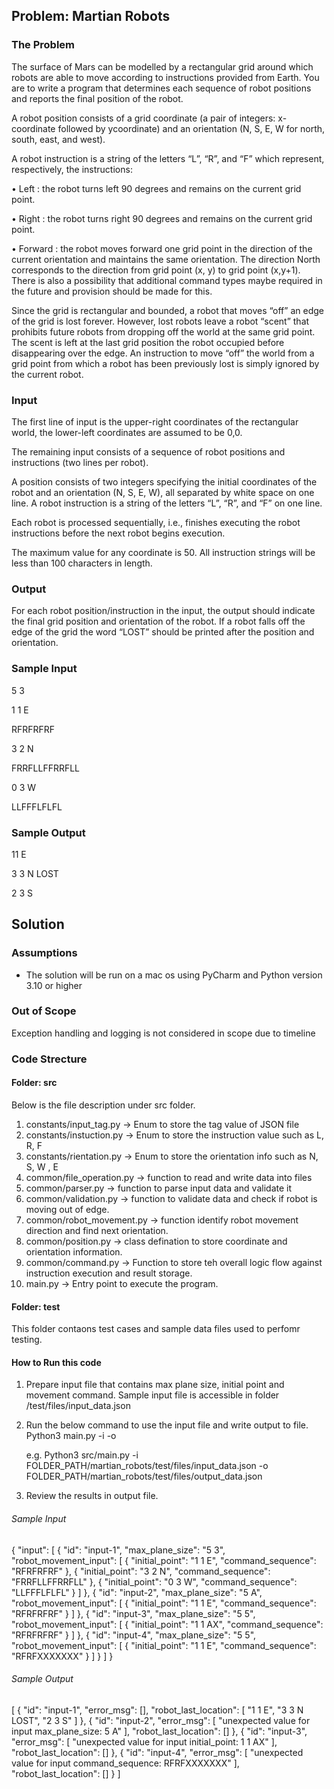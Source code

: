 ## Problem: Martian Robots 

### The Problem 

The surface of Mars can be modelled by a rectangular grid around which robots are able to move according to instructions provided from Earth. You are to write a program that determines each sequence of robot positions and reports the final position of the robot. 

A robot position consists of a grid coordinate (a pair of integers: x-coordinate followed by ycoordinate) and an orientation (N, S, E, W for north, south, east, and west). 

A robot instruction is a string of the letters “L”, “R”, and “F” which represent, respectively, the instructions: 

• Left : the robot turns left 90 degrees and remains on the current grid point. 

• Right : the robot turns right 90 degrees and remains on the current grid point. 

• Forward : the robot moves forward one grid point in the direction of the current orientation and maintains the same orientation. The direction North corresponds to the direction from grid point (x, y) to grid point (x,y+1). There is also a possibility that additional command types maybe required in the future and provision should be made for this. 

Since the grid is rectangular and bounded, a robot that moves “off” an edge of the grid is lost forever. However, lost robots leave a robot “scent” that prohibits future robots from dropping off the world at the same grid point. The scent is left at the last grid position the robot occupied before disappearing over the edge. An instruction to move “off” the world from a grid point from which a robot has been previously lost is simply ignored by the current robot.

### Input 

The first line of input is the upper-right coordinates of the rectangular world, the lower-left coordinates are assumed to be 0,0. 

The remaining input consists of a sequence of robot positions and instructions (two lines per robot). 

A position consists of two integers specifying the initial coordinates of the robot and an orientation (N, S, E, W), all separated by white space on one line. A robot instruction is a string of the letters “L”, “R”, and “F” on one line. 

Each robot is processed sequentially, i.e., finishes executing the robot instructions before the next robot begins execution. 

The maximum value for any coordinate is 50. All instruction strings will be less than 100 characters in length. 

### Output 

For each robot position/instruction in the input, the output should indicate the final grid position and orientation of the robot. If a robot falls off the edge of the grid the word “LOST” should be printed after the position and orientation. 

### Sample Input 

5 3 

1 1 E 

RFRFRFRF 

3 2 N 

FRRFLLFFRRFLL 

0 3 W 

LLFFFLFLFL 

### Sample Output 

11 E 

3 3 N LOST 

2 3 S

## Solution
### Assumptions
* The solution will be run on a mac os using PyCharm and Python version 3.10 or higher

### Out of Scope
Exception handling and logging is not considered in scope due to timeline


### Code Strecture

#### Folder: src 

Below is the file description under src folder. 
1. constants/input_tag.py -> Enum to store the tag value of JSON file
2. constants/instuction.py -> Enum to store the instruction value such as L, R, F
3. constants/rientation.py -> Enum to store the orientation info such as N, S, W , E
4. common/file_operation.py -> function to read and write data into files 
5. common/parser.py -> function to parse input data and validate it 
6. common/validation.py -> function to validate data and check if robot is moving out of edge. 
7. common/robot_movement.py -> function identify robot movement direction and find next orientation. 
8. common/position.py -> class defination to store coordinate and orientation information.
9. common/command.py -> Function to store teh overall logic flow against instruction execution and result storage.
10. main.py -> Entry point to execute the program. 


#### Folder: test 

This folder contaons test cases and sample data files used to perfomr testing. 

#### How to Run this code

1. Prepare input file that contains max plane size, initial point and movement command. 
   Sample input file is accessible in folder /test/files/input_data.json

2. Run the below command to use the input file and write output to file. 
   Python3 main.py -i <inputfile> -o <outputfile>

   e.g. 
   Python3  src/main.py -i FOLDER_PATH/martian_robots/test/files/input_data.json -o FOLDER_PATH/martian_robots/test/files/output_data.json

3. Review the results in output file. 

###### Sample Input
{
  "input": [
    {
      "id": "input-1",
      "max_plane_size": "5 3",
      "robot_movement_input": [
        {
          "initial_point": "1 1 E",
          "command_sequence": "RFRFRFRF"
        },
        {
          "initial_point": "3 2 N",
          "command_sequence": "FRRFLLFFRRFLL"
        },
        {
          "initial_point": "0 3 W",
          "command_sequence": "LLFFFLFLFL"
        }
      ]
    },
    {
      "id": "input-2",
      "max_plane_size": "5 A",
      "robot_movement_input": [
        {
          "initial_point": "1 1 E",
          "command_sequence": "RFRFRFRF"
        }
      ]
    },
    {
      "id": "input-3",
      "max_plane_size": "5 5",
      "robot_movement_input": [
        {
          "initial_point": "1 1 AX",
          "command_sequence": "RFRFRFRF"
        }
      ]
    },
    {
      "id": "input-4",
      "max_plane_size": "5 5",
      "robot_movement_input": [
        {
          "initial_point": "1 1 E",
          "command_sequence": "RFRFXXXXXXX"
        }
      ]
    }
  ]
}
###### Sample Output
[
   {
      "id": "input-1",
      "error_msg": [],
      "robot_last_location": [
         "1 1 E",
         "3 3 N LOST",
         "2 3 S"
      ]
   },
   {
      "id": "input-2",
      "error_msg": [
         "unexpected value for input max_plane_size: 5 A"
      ],
      "robot_last_location": []
   },
   {
      "id": "input-3",
      "error_msg": [
         "unexpected value for input initial_point: 1 1 AX"
      ],
      "robot_last_location": []
   },
   {
      "id": "input-4",
      "error_msg": [
         "unexpected value for input command_sequence: RFRFXXXXXXX"
      ],
      "robot_last_location": []
   }
]
